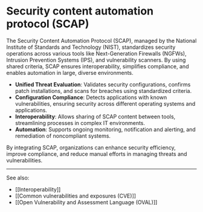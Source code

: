 
# Security content automation protocol (SCAP)

The Security Content Automation Protocol (SCAP), managed by the National Institute of Standards and Technology (NIST), standardizes security operations across various tools like Next-Generation Firewalls (NGFWs), Intrusion Prevention Systems (IPS), and vulnerability scanners. By using shared criteria, SCAP ensures interoperability, simplifies compliance, and enables automation in large, diverse environments.

- **Unified Threat Evaluation**: Validates security configurations, confirms patch installations, and scans for breaches using standardized criteria.
- **Configuration Compliance**: Detects applications with known vulnerabilities, ensuring security across different operating systems and applications.
- **Interoperability**: Allows sharing of SCAP content between tools, streamlining processes in complex IT environments.
- **Automation**: Supports ongoing monitoring, notification and alerting, and remediation of noncompliant systems.

By integrating SCAP, organizations can enhance security efficiency, improve compliance, and reduce manual efforts in managing threats and vulnerabilities.

---

See also:

- [[Interoperability]]
- [[Common vulnerabilities and exposures (CVE)]]
- [[Open Vulnerability and Assessment Language (OVAL)]]





